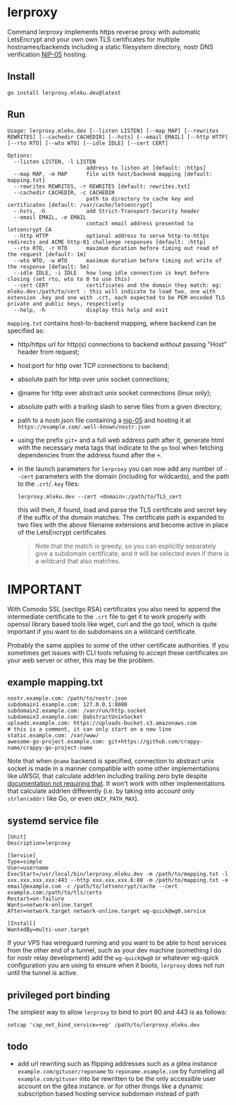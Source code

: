 # lerproxy

Command lerproxy implements https reverse proxy with automatic LetsEncrypt and your own own TLS
certificates for multiple hostnames/backends including a static filesystem directory, nostr
DNS verification [NIP-05](https://github.com/nostr-protocol/nips/blob/master/05.md) hosting.

## Install

	go install lerproxy.mleku.dev@latest

## Run

```
Usage: lerproxy.mleku.dev [--listen LISTEN] [--map MAP] [--rewrites REWRITES] [--cachedir CACHEDIR] [--hsts] [--email EMAIL] [--http HTTP] [--rto RTO] [--wto WTO] [--idle IDLE] [--cert CERT]

Options:
  --listen LISTEN, -l LISTEN
                         address to listen at [default: :https]
  --map MAP, -m MAP      file with host/backend mapping [default: mapping.txt]
  --rewrites REWRITES, -r REWRITES [default: rewrites.txt]
  --cachedir CACHEDIR, -c CACHEDIR
                         path to directory to cache key and certificates [default: /var/cache/letsencrypt]
  --hsts, -h             add Strict-Transport-Security header
  --email EMAIL, -e EMAIL
                         contact email address presented to letsencrypt CA
  --http HTTP            optional address to serve http-to-https redirects and ACME http-01 challenge responses [default: :http]
  --rto RTO, -r RTO      maximum duration before timing out read of the request [default: 1m]
  --wto WTO, -w WTO      maximum duration before timing out write of the response [default: 5m]
  --idle IDLE, -i IDLE   how long idle connection is kept before closing (set rto, wto to 0 to use this)
  --cert CERT            certificates and the domain they match: eg: mleku.dev:/path/to/cert - this will indicate to load two, one with extension .key and one with .crt, each expected to be PEM encoded TLS private and public keys, respectively
  --help, -h             display this help and exit
```

`mapping.txt` contains host-to-backend mapping, where backend can be specified
as:

* http/https url for http(s) connections to backend *without* passing "Host"
  header from request;
* host:port for http over TCP connections to backend;
* absolute path for http over unix socket connections;
* @name for http over abstract unix socket connections (linux only);
* absolute path with a trailing slash to serve files from a given directory;
* path to a nostr.json file containing a
  [nip-05](https://github.com/nostr-protocol/nips/blob/master/05.md) and
  hosting it at `https://example.com/.well-known/nostr.json`
* using the prefix `git+` and a full web address path after it, generate html
  with the necessary meta tags that indicate to the `go` tool when fetching
  dependencies from the address found after the `+`.
* in the launch parameters for `lerproxy` you can now add any number of `--cert` parameters with
  the domain (including for wildcards), and the path to the `.crt`/`.key` files:

      lerproxy.mleku.dev --cert <domain>:/path/to/TLS_cert

  this will then, if found, load and parse the TLS certificate and secret key if the suffix of
  the domain matches. The certificate path is expanded to two files with the above filename
  extensions and become active in place of the LetsEncrypt certificates

  > Note that the match is greedy, so you can explicitly separately give a subdomain
  certificate, and it will be selected even if there is a wildcard that also matches.

# IMPORTANT

With Comodo SSL (sectigo RSA) certificates you also need to append the intermediate certificate
to the `.crt` file to get it to work properly with openssl library based tools like
wget, curl and the go tool, which is quite important if you want to do subdomains on a wildcard
certificate.

Probably the same applies to some of the other certificate authorities. If you sometimes get
issues with CLI tools refusing to accept these certificates on your web server or other, this
may be the problem.

## example mapping.txt

    nostr.example.com: /path/to/nostr.json
	subdomain1.example.com: 127.0.0.1:8080
	subdomain2.example.com: /var/run/http.socket
	subdomain3.example.com: @abstractUnixSocket
	uploads.example.com: https://uploads-bucket.s3.amazonaws.com
	# this is a comment, it can only start on a new line
	static.example.com: /var/www/
    awesome-go-project.example.com: git+https://github.com/crappy-name/crappy-go-project-name

Note that when `@name` backend is specified, connection to abstract unix socket
is made in a manner compatible with some other implementations like uWSGI, that
calculate addrlen including trailing zero byte despite [documentation not
requiring that](http://man7.org/linux/man-pages/man7/unix.7.html). It won't
work with other implementations that calculate addrlen differently (i.e. by
taking into account only `strlen(addr)` like Go, or even `UNIX_PATH_MAX`).

## systemd service file

```
[Unit]
Description=lerproxy

[Service]
Type=simple
User=username
ExecStart=/usr/local/bin/lerproxy.mleku.dev -m /path/to/mapping.txt -l xxx.xxx.xxx.xxx:443 --http xxx.xxx.xxx.6:80 -m /path/to/mapping.txt -e email@example.com -c /path/to/letsencrypt/cache --cert example.com:/path/to/tls/certs
Restart=on-failure
Wants=network-online.target
After=network.target network-online.target wg-quick@wg0.service

[Install]
WantedBy=multi-user.target
```

If your VPS has wireguard running and you want to be able to host services from the other end of
a tunnel, such as your dev machine (something I do for nostr relay development) add the
`wg-quick@wg0` or whatever wg-quick configuration you are using to ensure when it boots,
`lerproxy` does not run until the tunnel is active.

## privileged port binding

The simplest way to allow `lerproxy` to bind to port 80 and 443 is as follows:

    setcap 'cap_net_bind_service=+ep' /path/to/lerproxy.mleku.dev

## todo

- add url rewriting such as flipping addresses such as a gitea instance
  `example.com/gituser/reponame` to `reponame.example.com` by funneling all
  `example.com/gituser` into be rewritten to be the only accessible user account on the gitea
  instance. or for other things like a dynamic subscription based hosting service subdomain
  instead of path